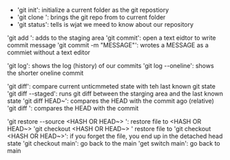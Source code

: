 - 'git init': initialize a current folder as the git repostiory
- 'git clone <URL>': brings the git repo from <URL> to current folder
- 'git status': tells is wjat we meed to know about our repository

'git add <FILE>': adds <FILE> to the staging area
'git commit': open a text eidtor to write commit message
    'git commit -m "MESSAGE"': wrotes a MESSAGE as a commiet without a text editor

'git log': shows the log (history) of our commits
    'git log --oneline': shows the shorter oneline commit

'git diff': compare current unticmmeted state with teh last known git state
    'git diff --staged': runs git diff between the starging area and the last known state
'git diff HEAD~<NUMBER>': compares the HEAD with the commit <NUMBER> ago (relative)
'git diff <HASH>': compares the HEAD with the commit <HASH>

'git restore --source <HASH OR HEAD~> <FILE>': restore file to <HASH OR HEAD~>
    'git checkout <HASH OR HEAD~> <FILE>' restore file to <HASH OR HEAD>
        'git checkout <HASH OR HEAD~>': if you forget the file, you end  up in the detached head state
        'git checkout main': go back to the main
        'get switch main': go back to main
